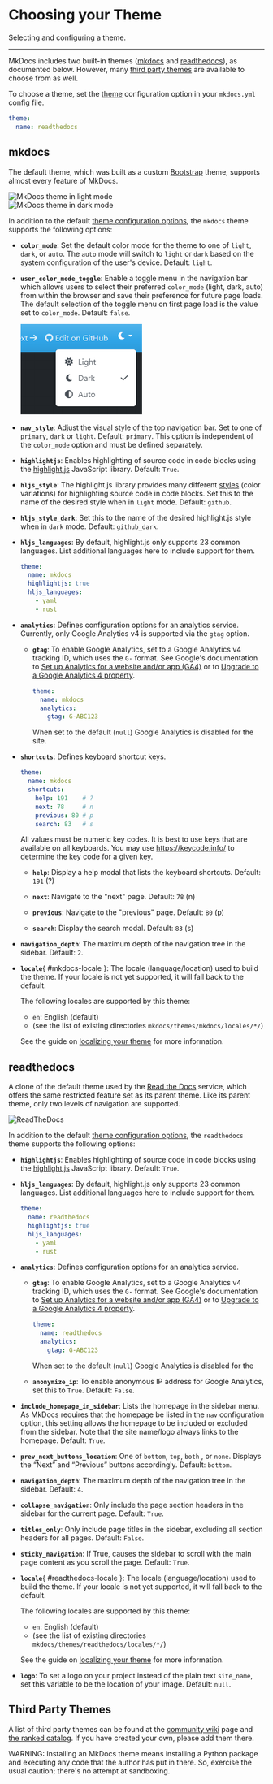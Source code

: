 # Choosing your Theme

Selecting and configuring a theme.

---

MkDocs includes two built-in themes ([mkdocs](#mkdocs) and
[readthedocs](#readthedocs)), as documented below. However, many [third party
themes] are available to choose from as well.

To choose a theme, set the [theme] configuration option in your `mkdocs.yml`
config file.

```yaml
theme:
  name: readthedocs
```

## mkdocs

The default theme, which was built as a custom [Bootstrap] theme, supports almost
every feature of MkDocs.

<div id="mkdocs-theme-images" class="carousel slide carousel-fade" data-bs-ride="carousel">
  <div class="carousel-inner">
    <div class="carousel-item active">
      <img src="../../img/mkdocs_theme_light_mode.png" class="d-block w-100" alt="MkDocs theme in light mode">
    </div>
    <div class="carousel-item">
      <img src="../../img/mkdocs_theme_dark_mode.png" class="d-block w-100" alt="MkDocs theme in dark mode">
    </div>
  </div>
</div>

In addition to the default [theme configuration options][theme], the `mkdocs` theme
supports the following options:

*   **`color_mode`**: Set the default color mode for the theme to one of `light`,
    `dark`, or `auto`. The `auto` mode will switch to `light` or `dark` based on
    the system configuration of the user's device. Default: `light`.

*   **`user_color_mode_toggle`**: Enable a toggle menu in the navigation bar
    which allows users to select their preferred `color_mode` (light, dark, auto)
    from within the browser and save their preference for future page loads. The
    default selection of the toggle menu on first page load is the value set to
    `color_mode`. Default: `false`.

    ![color mode toggle menu](../img/color_mode_toggle_menu.png)

*   **`nav_style`**: Adjust the visual style of the top navigation bar. Set to
    one of `primary`, `dark` or `light`. Default: `primary`. This option is
    independent of the `color_mode` option and must be defined separately.

*   **`highlightjs`**: Enables highlighting of source code in code blocks using
    the [highlight.js] JavaScript library. Default: `True`.

*   **`hljs_style`**: The highlight.js library provides many different [styles]
    (color variations) for highlighting source code in code blocks. Set this to
    the name of the desired style when in `light` mode. Default: `github`.

*   **`hljs_style_dark`**: Set this to the name of the desired highlight.js
    style when in `dark` mode. Default: `github_dark`.

*   **`hljs_languages`**: By default, highlight.js only supports 23 common
    languages. List additional languages here to include support for them.

    ```yaml
    theme:
      name: mkdocs
      highlightjs: true
      hljs_languages:
        - yaml
        - rust
    ```

*   **`analytics`**: Defines configuration options for an analytics service.
    Currently, only Google Analytics v4 is supported via the `gtag` option.

    *   **`gtag`**: To enable Google Analytics, set to a Google Analytics v4
    tracking ID, which uses the `G-` format. See Google's documentation to
    [Set up Analytics for a website and/or app (GA4)][setup-GA4] or to
    [Upgrade to a Google Analytics 4 property][upgrade-GA4].

        ```yaml
        theme:
          name: mkdocs
          analytics:
            gtag: G-ABC123
        ```

        When set to the default (`null`) Google Analytics is disabled for the
        site.

*   **`shortcuts`**: Defines keyboard shortcut keys.

    ```yaml
    theme:
      name: mkdocs
      shortcuts:
        help: 191    # ?
        next: 78     # n
        previous: 80 # p
        search: 83   # s
    ```

    All values must be numeric key codes. It is best to use keys that are
    available on all keyboards. You may use <https://keycode.info/> to determine
    the key code for a given key.

    *   **`help`**: Display a help modal that lists the keyboard shortcuts.
        Default: `191` (&quest;)

    *   **`next`**: Navigate to the "next" page. Default: `78` (n)

    *   **`previous`**: Navigate to the "previous" page. Default: `80` (p)

    *   **`search`**: Display the search modal. Default: `83` (s)

*   **`navigation_depth`**: The maximum depth of the navigation tree in the
    sidebar. Default: `2`.

*   **`locale`**{ #mkdocs-locale }: The locale (language/location) used to
    build the theme. If your locale is not yet supported, it will fall back
    to the default.

    The following locales are supported by this theme:

    * `en`: English (default)
    * (see the list of existing directories `mkdocs/themes/mkdocs/locales/*/`)

    See the guide on [localizing your theme] for more information.

## readthedocs

A clone of the default theme used by the [Read the Docs] service, which offers
the same restricted feature set as its parent theme. Like its parent theme, only
two levels of navigation are supported.

![ReadTheDocs](../img/readthedocs.png)

In addition to the default [theme configuration options][theme], the `readthedocs`
theme supports the following options:

*   **`highlightjs`**: Enables highlighting of source code in code blocks using
    the [highlight.js] JavaScript library. Default: `True`.

*   **`hljs_languages`**: By default, highlight.js only supports 23 common
    languages. List additional languages here to include support for them.

    ```yaml
    theme:
      name: readthedocs
      highlightjs: true
      hljs_languages:
        - yaml
        - rust
    ```

*   **`analytics`**: Defines configuration options for an analytics service.

    *   **`gtag`**: To enable Google Analytics, set to a Google Analytics v4
    tracking ID, which uses the `G-` format. See Google's documentation to
    [Set up Analytics for a website and/or app (GA4)][setup-GA4] or to
    [Upgrade to a Google Analytics 4 property][upgrade-GA4].

        ```yaml
        theme:
          name: readthedocs
          analytics:
            gtag: G-ABC123
        ```

        When set to the default (`null`) Google Analytics is disabled for the

    *   **`anonymize_ip`**: To enable anonymous IP address for Google Analytics,
        set this to `True`. Default: `False`.

*   **`include_homepage_in_sidebar`**: Lists the homepage in the sidebar menu. As
    MkDocs requires that the homepage be listed in the `nav` configuration
    option, this setting allows the homepage to be included or excluded from
    the sidebar. Note that the site name/logo always links to the homepage.
    Default: `True`.

*   **`prev_next_buttons_location`**: One of `bottom`, `top`, `both` , or `none`.
    Displays the “Next” and “Previous” buttons accordingly. Default: `bottom`.

*   **`navigation_depth`**: The maximum depth of the navigation tree in the
    sidebar. Default: `4`.

*   **`collapse_navigation`**: Only include the page section headers in the
    sidebar for the current page. Default: `True`.

*   **`titles_only`**: Only include page titles in the sidebar, excluding all
    section headers for all pages. Default: `False`.

*   **`sticky_navigation`**: If True, causes the sidebar to scroll with the main
    page content as you scroll the page. Default: `True`.

*   **`locale`**{ #readthedocs-locale }: The locale (language/location) used to
    build the theme. If your locale is not yet supported, it will fall back
    to the default.

    The following locales are supported by this theme:

    * `en`: English (default)
    * (see the list of existing directories `mkdocs/themes/readthedocs/locales/*/`)

    See the guide on [localizing your theme] for more information.

*   **`logo`**: To set a logo on your project instead of the plain text
    `site_name`, set this variable to be the location of your image. Default: `null`.

## Third Party Themes

A list of third party themes can be found at the [community wiki] page and [the ranked catalog][catalog]. If you have created your own, please add them there.

WARNING: Installing an MkDocs theme means installing a Python package and executing any code that the author has put in there. So, exercise the usual caution; there's no attempt at sandboxing.

[third party themes]: #third-party-themes
[theme]: configuration.md#theme
[Bootstrap]: https://getbootstrap.com/
[highlight.js]: https://highlightjs.org/
[styles]: https://highlightjs.org/static/demo/
[setup-GA4]: https://support.google.com/analytics/answer/9304153?hl=en&ref_topic=9303319
[upgrade-GA4]: https://support.google.com/analytics/answer/9744165?hl=en&ref_topic=9303319
[Read the Docs]: https://readthedocs.org/
[community wiki]: https://github.com/mkdocs/mkdocs/wiki/MkDocs-Themes
[catalog]: https://github.com/mkdocs/catalog#-theming
[localizing your theme]: localizing-your-theme.md

